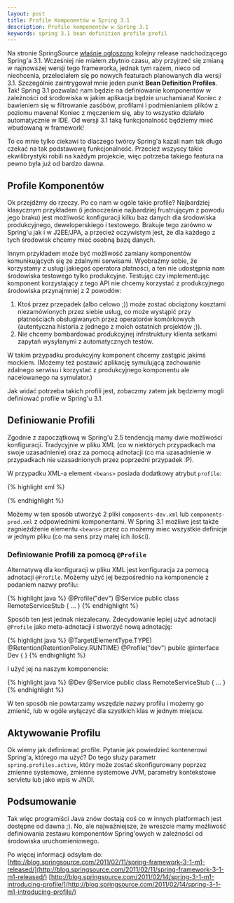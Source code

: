 ```yaml
---
layout: post
title: Profile Komponentów w Spring 3.1
description: Profile komponentów w Spring 3.1
keywords: spring 3.1 bean definition profile profil
---
```

Na stronie SpringSource [właśnie
ogłoszono](http://www.springsource.org/node/3149) kolejny release
nadchodzącego Spring'a 3.1. Wcześniej nie miałem zbytnio czasu, aby
przyjrzeć się zmianą w najnowszej wersji tego frameworka, jednak tym
razem, nieco od niechcenia, przeleciałem się po nowych featurach
planowanych dla wersji 3.1. Szczególnie zaintrygował mnie jeden punkt
**Bean Definition Profiles**. Tak! Spring 3.1 pozwalać nam będzie na
definiowanie komponentów w zależności od środowiska w jakim aplikacja
będzie uruchamiana! Koniec z bawieniem się w filtrowanie zasóbów,
profilami i podmienianiem plików z
poziomu mavena! Koniec z męczeniem się, aby to wszystko działało
automatycznie w IDE. Od wersji 3.1 taką funkcjonalność będziemy mieć
wbudowaną w framework!

To co mnie tylko ciekawi to dlaczego twórcy Spring'a kazali nam tak
długo czekać na tak podstawową funkcjonalność. Przecież wszyscy takie
ekwilibrystyki robili na każdym projekcie, więc potrzeba takiego
featura na pewno była już od bardzo dawna.

## Profile Komponentów

Ok przejdźmy do rzeczy. Po co nam w ogóle takie profile? Najbardziej
klasycznym przykładem (i jednocześnie najbardziej frustrującym z
powodu jego braku) jest możliwość konfiguracji kilku baz danych dla
środowiska produkcyjnego, deweloperskiego i testowego. Brakuje tego
zarówno w Spring'u jak i w J2EE/JPA, a przecież oczywistym jest, że dla
każdego z tych środowisk chcemy mieć osobną bazę danych.

Innym przykładem może być możliwość zamiany komponentów komunikujących
się ze zdalnymi serwisami. Wyobraźmy sobie, że korzystamy z usługi
jakiegoś operatora płatności, a ten nie udostępnia nam środowiska
testowego tylko produkcyjne. Testując czy implementując komponent korzystający z tego
API nie chcemy korzystać z produkcyjnego środowiska przynajmniej z 2
powodów:

1. Ktoś przez przepadek (albo celowo ;)) może zostać obciążony
kosztami niezamówionych przez siebie usług, co może wystąpić przy płatnościach obsługiwanych przez
operatorów komórkowych (autentyczna historia z jednego z moich
ostatnich projektów ;)).
2. Nie chcemy bombardować produkcyjnej infrstruktury klienta setkami
zapytań wysyłanymi z automatycznych testów.

W takim przypadku produkcyjny komponent chcemy zastąpić jakimś
mockiem. (Możemy też postawić aplikację symulującą zachowanie zdalnego
serwisu i korzystać z produkcyjnego komponentu ale nacelowanego na symulator.)

Jak widać potrzeba takich profili jest, zobaczmy zatem jak będziemy
mogli definiować profile w Spring'u 3.1.

## Definiowanie Profili

Zgodnie z zapoczątkową w Spring'u 2.5 tendencją mamy dwie możliwości
konfiguracji. Tradycyjnie w pliku XML (co w niektórych przypadkach ma
swoje uzasadnienie) oraz za pomocą adnotacji (co ma uzasadnienie w
przypadkach nie uzasadnionych przez poprzedni przypadek :P).

W przypadku XML-a element ``<beans>`` posiada dodatkowy atrybut
``profile``:

{% highlight xml %}
<beans xmlns="http://www.springframework.org/schema/beans"
       profile="dev">

  <bean id="remoteService" class="org.domain.RemoteServiceStub" />

</beans>
{% endhighlight %}

Możemy w ten sposób utworzyć 2 pliki ``components-dev.xml`` lub
``components-prod.xml`` z odpowiednimi komponentami. W Spring 3.1
możliwe jest także zagnieżdżenie elementu ``<beans>`` przez co możemy
miec wszystkie definicje w jednym pliku (co ma sens przy małej ich
ilości).

### Definiowanie Profili za pomocą ``@Profile``

Alternatywą dla konfiguracji w pliku XML jest konfiguracja za pomocą
adnotacji ``@Profile``. Możemy użyć jej bezpośrednio na komponencie z
podaniem nazwy profilu:

{% highlight java %}
@Profile("dev") @Service
public class RemoteServiceStub { ... }
{% endhighlight %}

Sposób ten jest jednak niezalecany. Zdecydowanie lepiej użyć adnotacji
``@Profile`` jako meta-adnotacji i stworzyć nową adnotację:

{% highlight java %}
@Target(ElementType.TYPE)
@Retention(RetentionPolicy.RUNTIME)
@Profile("dev")
pubilc @interface Dev {
}
{% endhighlight %}

I użyć jej na naszym komponencie:

{% highlight java %}
@Dev @Service
public class RemoteServiceStub { ... }
{% endhighlight %}

W ten sposób nie powtarzamy wszędzie nazwy profilu i możemy go
zmienić, lub w ogóle wyłączyć dla szystkich klas w jednym miejscu.

## Aktywowanie Profilu

Ok wiemy jak definiować profile. Pytanie jak powiedzieć kontenerowi
Spring'a, którego ma użyć? Do tego służy parametr
``spring.profiles.active``, który może zostać skonfigurowany poprzez
zmienne systemowe, zmienne systemowe JVM, parametry kontekstowe
servletu lub jako wpis w JNDI.

## Podsumowanie

Tak więc programiści Java znów dostają coś co w innych platformach
jest dostępne od dawna ;). No, ale najważniejsze, że wreszcie mamy
możliwość definiowania zestawu komponentów Spring'owych w zależności
od środowiska uruchomieniowego.

Po więcej informacji odsyłam do:
[http://blog.springsource.com/2011/02/11/spring-framework-3-1-m1-released/](http://blog.springsource.com/2011/02/11/spring-framework-3-1-m1-released/)
[http://blog.springsource.com/2011/02/14/spring-3-1-m1-introducing-profile/](http://blog.springsource.com/2011/02/14/spring-3-1-m1-introducing-profile/)
